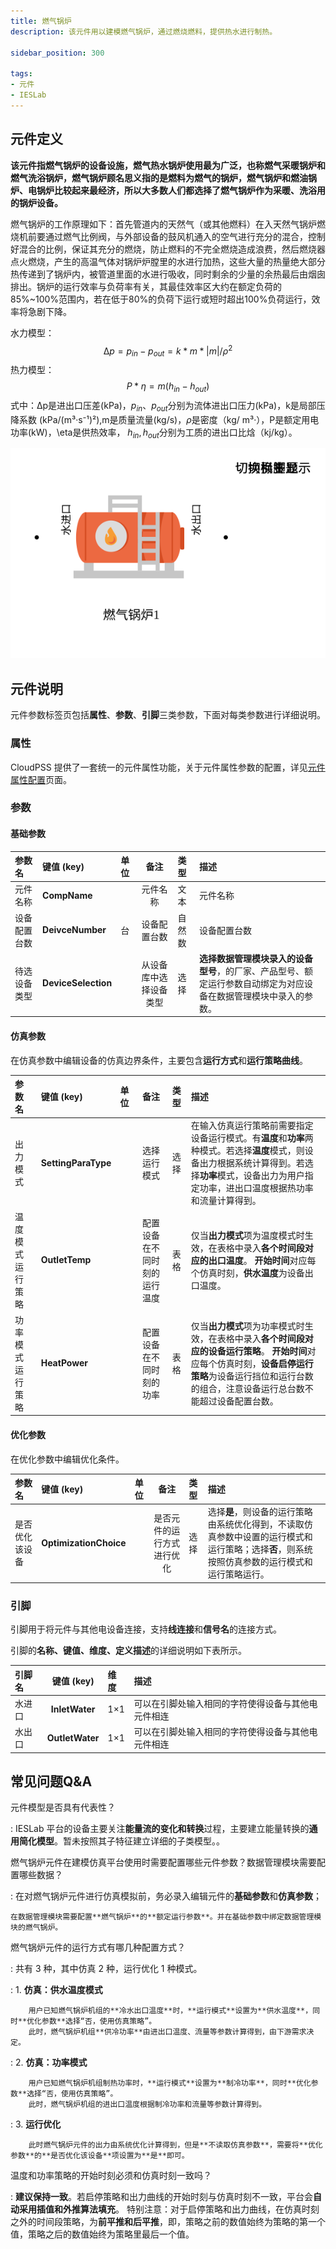 ```yaml
---
title: 燃气锅炉
description: 该元件用以建模燃气锅炉，通过燃烧燃料，提供热水进行制热。

sidebar_position: 300

tags: 
- 元件
- IESLab
---
```


## 元件定义

**该元件指燃气锅炉的设备设施，燃气热水锅炉使用最为广泛，也称燃气采暖锅炉和燃气洗浴锅炉，燃气锅炉顾名思义指的是燃料为燃气的锅炉，燃气锅炉和燃油锅炉、电锅炉比较起来最经济，所以大多数人们都选择了燃气锅炉作为采暖、洗浴用的锅炉设备。**

燃气锅炉的工作原理如下：首先管道内的天然气（或其他燃料）在入天然气锅炉燃烧机前要通过燃气比例阀，与外部设备的鼓风机通入的空气进行充分的混合，控制好混合的比例，保证其充分的燃烧，防止燃料的不完全燃烧造成浪费，然后燃烧器点火燃烧，产生的高温气体对锅炉炉膛里的水进行加热，这些大量的热量绝大部分热传递到了锅炉内，被管道里面的水进行吸收，同时剩余的少量的余热最后由烟囱排出。锅炉的运行效率与负荷率有关，其最佳效率区大约在额定负荷的85%~100%范围内，若在低于80%的负荷下运行或短时超出100%负荷运行，效率将急剧下降。

水力模型：
 $$\mathrm{\Delta}p = p_{in} - p_{out} = k*m*|m|/\rho^{2}$$
 热力模型：
 $$P*\eta = m(h_{in}-h_{out})$$
 式中：∆p是进出口压差(kPa)，$p_{in}、p_{out}$分别为流体进出口压力(kPa)，k是局部压降系数 (kPa/(m³·s⁻¹)²),m是质量流量(kg/s)，$\rho$是密度（kg/ m³·），P是额定用电功率(kW)，\eta是供热效率，$\ h_{in},h_{out}$分别为工质的进出口比焓（kj/kg）。

![燃气锅炉](./IES-CH-2GasBoiler.svg )



## 元件说明

元件参数标签页包括**属性**、**参数**、**引脚**三类参数，下面对每类参数进行详细说明。

### 属性

CloudPSS 提供了一套统一的元件属性功能，关于元件属性参数的配置，详见[元件属性配置](/docs/docs/software/xstudio/simstudio/basic/moduleEncapsulation/index.md)页面。

### 参数

#### 基础参数

| 参数名 | 键值 (key) | 单位 | 备注 | 类型 | 描述 |
| :--- | :--- | :--- | :--: | :--- | :--- |
| 元件名称 | **CompName** |  | 元件名称 | 文本 | 元件名称 |
| 设备配置台数 | **DeivceNumber** | 台 | 设备配置台数 | 自然数 | 设备配置台数 |
| 待选设备类型 | **DeviceSelection** |  | 从设备库中选择设备类型 | 选择 | **选择数据管理模块录入的设备型号**，的厂家、产品型号、额定运行参数自动绑定为对应设备在数据管理模块中录入的参数。|

#### 仿真参数

在仿真参数中编辑设备的仿真边界条件，主要包含**运行方式**和**运行策略曲线**。

| 参数名 | 键值 (key)  | 单位 | 备注 | 类型 | 描述 |
| :--- | :--- | :--- | :--: | :--- | :--- |
| 出力模式 | **SettingParaType** |  | 选择运行模式 | 选择 | 在输入仿真运行策略前需要指定设备运行模式。有**温度**和**功率**两种模式。若选择**温度**模式，则设备出力根据系统计算得到。若选择**功率**模式，设备出力为用户指定功率，进出口温度根据热功率和流量计算得到。|
| 温度模式运行策略 | **OutletTemp** |  | 配置设备在不同时刻的运行温度 | 表格 | 仅当**出力模式**项为温度模式时生效，在表格中录入**各个时间段对应的出口温度**。 **开始时间**对应每个仿真时刻，**供水温度**为设备出口温度。|
| 功率模式运行策略 | **HeatPower** |  | 配置设备在不同时刻的功率 | 表格 | 仅当**出力模式**项为功率模式时生效，在表格中录入**各个时间段对应的设备运行策略**。 **开始时间**对应每个仿真时刻，**设备启停运行策略**为设备运行挡位和运行台数的组合，注意设备运行总台数不能超过设备配置台数。|

#### 优化参数

在优化参数中编辑优化条件。

| 参数名 | 键值 (key)  | 单位 | 备注 | 类型 | 描述 |
| :--- | :--- | :--- | :--: | :--- | :--- |
| 是否优化该设备 | **OptimizationChoice** |  | 是否元件的运行方式进行优化 | 选择 | 选择**是**，则设备的运行策略由系统优化得到，不读取仿真参数中设置的运行模式和运行策略；选择**否**，则系统按照仿真参数的运行模式和运行策略运行。|

### 引脚

引脚用于将元件与其他电设备连接，支持**线连接**和**信号名**的连接方式。

引脚的**名称、键值、维度、定义描述**的详细说明如下表所示。

| 引脚名 | 键值 (key)  | 维度 | 描述 |
| :--- | :--: | :--- | :--- |
| 水进口 | **InletWater** | 1×1 | 可以在引脚处输入相同的字符使得设备与其他电元件相连|
| 水出口 | **OutletWater** | 1×1 | 可以在引脚处输入相同的字符使得设备与其他电元件相连|



## 常见问题Q&A

元件模型是否具有代表性？

:   IESLab 平台的设备主要关注**能量流的变化和转换**过程，主要建立能量转换的**通用简化模型**。暂未按照其子特征建立详细的子类模型。。


燃气锅炉元件在建模仿真平台使用时需要配置哪些元件参数？数据管理模块需要配置哪些数据？

:   在对燃气锅炉元件进行仿真模拟前，务必录入编辑元件的**基础参数**和**仿真参数**；

    在数据管理模块需要配置**燃气锅炉**的**额定运行参数**。并在基础参数中绑定数据管理模块的燃气锅炉。

燃气锅炉元件的运行方式有哪几种配置方式？

:   共有 3 种，其中仿真 2 种，运行优化 1 种模式。


:   1. **仿真：供水温度模式**

        用户已知燃气锅炉机组的**冷水出口温度**时，**运行模式**设置为**供水温度**，同时**优化参数**选择“否，使用仿真策略”。  
        此时，燃气锅炉机组**供冷功率**由进出口温度、流量等参数计算得到，由下游需求决定。
        
:   2. **仿真：功率模式**

        用户已知燃气锅炉机组制热功率时，**运行模式**设置为**制冷功率**，同时**优化参数**选择“否，使用仿真策略”。  
        此时，燃气锅炉机组的进出口温度根据制冷功率和流量等参数计算得到。 

:   3. **运行优化**

        此时燃气锅炉元件的出力由系统优化计算得到，但是**不读取仿真参数**，需要将**优化参数**的**是否优化该设备**项设置为**是**即可。


温度和功率策略的开始时刻必须和仿真时刻一致吗？

:   **建议保持一致**。若启停策略和出力曲线的开始时刻与仿真时刻不一致，平台会**自动采用插值和外推算法填充**。    特别注意：对于启停策略和出力曲线，在仿真时刻之外的时间段策略，为**前平推和后平推**，即，策略之前的数值始终为策略的第一个值，策略之后的数值始终为策略里最后一个值。